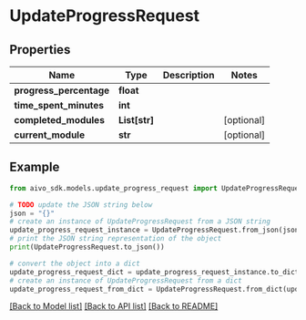 # UpdateProgressRequest


## Properties

Name | Type | Description | Notes
------------ | ------------- | ------------- | -------------
**progress_percentage** | **float** |  | 
**time_spent_minutes** | **int** |  | 
**completed_modules** | **List[str]** |  | [optional] 
**current_module** | **str** |  | [optional] 

## Example

```python
from aivo_sdk.models.update_progress_request import UpdateProgressRequest

# TODO update the JSON string below
json = "{}"
# create an instance of UpdateProgressRequest from a JSON string
update_progress_request_instance = UpdateProgressRequest.from_json(json)
# print the JSON string representation of the object
print(UpdateProgressRequest.to_json())

# convert the object into a dict
update_progress_request_dict = update_progress_request_instance.to_dict()
# create an instance of UpdateProgressRequest from a dict
update_progress_request_from_dict = UpdateProgressRequest.from_dict(update_progress_request_dict)
```
[[Back to Model list]](../README.md#documentation-for-models) [[Back to API list]](../README.md#documentation-for-api-endpoints) [[Back to README]](../README.md)


